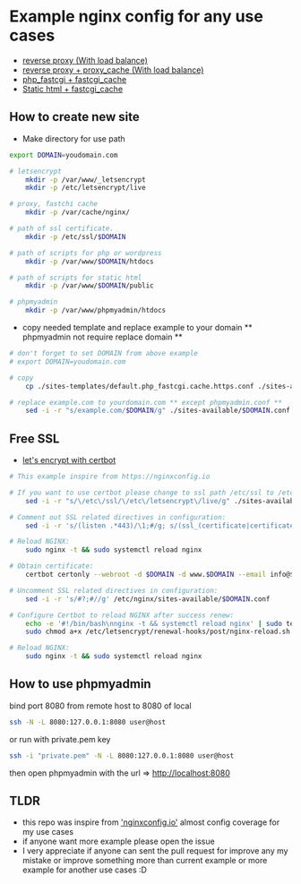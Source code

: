 # Example nginx config for any use cases

- [reverse proxy (With load balance)](sites-template/default.reverse-proxy.https.conf)
- [reverse proxy + proxy_cache (With load balance)](sites-template/default.reverse-proxy.cache.https.conf)
- [php_fastcgi + fastcgi_cache](sites-template/default.php_fastcgi.cache.https.conf)
- [Static html + fastcgi_cache](sites-template/default.html_fastcgi.cache.https.conf.conf)

## How to create new site

- Make directory for use path

```sh
export DOMAIN=youdomain.com

# letsencrypt
    mkdir -p /var/www/_letsencrypt
    mkdir -p /etc/letsencrypt/live

# proxy, fastchi cache
    mkdir -p /var/cache/nginx/

# path of ssl certificate.
    mkdir -p /etc/ssl/$DOMAIN

# path of scripts for php or wordpress
    mkdir -p /var/www/$DOMAIN/htdocs

# path of scripts for static html
    mkdir -p /var/www/$DOMAIN/public

# phpmyadmin
    mkdir -p /var/www/phpmyadmin/htdocs
```

- copy needed template and replace example to your domain ** phpmyadmin not require replace domain **

```sh
# don't forget to set DOMAIN from above example
# export DOMAIN=youdomain.com

# copy
    cp ./sites-templates/default.php_fastcgi.cache.https.conf ./sites-available/$DOMAIN.conf

# replace example.com to yourdomain.com ** except phpmyadmin.conf **
    sed -i -r "s/example.com/$DOMAIN/g" ./sites-available/$DOMAIN.conf
```

## Free SSL

- [let's encrypt with certbot]('https://certbot.eff.org/docs/')

```sh
# This example inspire from https://nginxconfig.io

# If you want to use certbot please change to ssl path /etc/ssl to /etc/letsencrypt/live
    sed -i -r "s/\/etc\/ssl/\/etc\/letsencrypt\/live/g" ./sites-available/$DOMAIN.conf

# Comment out SSL related directives in configuration:
    sed -i -r 's/(listen .*443)/\1;#/g; s/(ssl_(certificate|certificate_key|trusted_certificate) )/#;#\1/g' /etc/nginx/sites-available/$DOMAIN.conf

# Reload NGINX:
    sudo nginx -t && sudo systemctl reload nginx

# Obtain certificate:
    certbot certonly --webroot -d $DOMAIN -d www.$DOMAIN --email info@$DOMAIN -w /var/www/_letsencrypt -n --agree-tos --force-renewal

# Uncomment SSL related directives in configuration:
    sed -i -r 's/#?;#//g' /etc/nginx/sites-available/$DOMAIN.conf

# Configure Certbot to reload NGINX after success renew:
    echo -e '#!/bin/bash\nnginx -t && systemctl reload nginx' | sudo tee /etc/letsencrypt/renewal-hooks/post/nginx-reload.sh
    sudo chmod a+x /etc/letsencrypt/renewal-hooks/post/nginx-reload.sh

# Reload NGINX:
    sudo nginx -t && sudo systemctl reload nginx
```

## How to use phpmyadmin

bind port 8080 from remote host to 8080 of local

```sh
ssh -N -L 8080:127.0.0.1:8080 user@host
```

or run with private.pem key

```sh
ssh -i "private.pem" -N -L 8080:127.0.0.1:8080 user@host
```

then open phpmyadmin with the url => [http://localhost:8080](//localhost:8080)

## TLDR

- this repo was inspire from ['nginxconfig.io'](https://nginxconfig.io) almost config coverage for my use cases
- if anyone want more example please open the issue
- I very appreciate if anyone can sent the pull request for improve any my mistake or improve something more than current example or more example for another use cases :D
